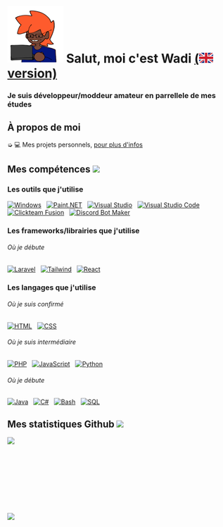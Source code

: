 <h1 style="vertical-align: top;"> <img src="Res\nerd.png"> Salut, moi c'est Wadi <a href="README_EN.md">(<img src="Res\en_flag.png"> version)</a></h1>
<p align='center'>

</p>
<h3>
<div size='20px'> Je suis développeur/moddeur amateur en parrellele de mes études
</h3>
</div>
  
<h2> À propos de moi
</h2>

➭ 💻 Mes projets personnels, <a href="https://lewadi.github.io/hub/" target="_blank">pour plus d'infos</a>

<h2> Mes compétences <img src = "Ressources\Dev.gif"> </h2>

<div>

<h3>Les outils que j'utilise</h3>
  
  <a href="https://www.microsoft.com/windows" target="_blank"><img src="Ressources\Windows11.png" alt="Windows" title="Windows" width=32px></a>
    &nbsp;
  <a href="https://www.getpaint.net" target="_blank"><img src="Ressources\Paint.Net.png" alt="Paint.NET" title="Paint.NET" width=32px></a>
    &nbsp;
  <a href="https://visualstudio.microsoft.com" target="_blank"><img src="Ressources\VisualStudio2022.png" alt="Visual Studio" title="Visual Studio" width=32px></a>
    &nbsp;
  <a href="https://code.visualstudio.com" target="_blank"><img src="Ressources\VisualStudioCode.png" alt="Visual Studio Code" title="Visual Studio Code" width=32px></a>
    &nbsp;
  <a href="https://www.clickteam.com/clickteam-fusion-2-5" target="_blank"><img src="Ressources\Clickteam.png" alt="Clickteam Fusion" title="Clickteam Fusion" width=32px></a>
    &nbsp;
  <a href="https://dbotmaker.io" target="_blank"><img src="Ressources\DiscordBotMaker.png" alt="Discord Bot Maker" title="Discord Bot Maker" width=32px></a>
  
<h3>Les frameworks/librairies que j'utilise</h3>
<h6>Où je débute</h6>

  <a href="https://laravel.com" target="_blank"><img src="Ressources\Laravel.png" alt="Laravel" title="Laravel" width=32px></a>
    &nbsp;
  <a href="https://tailwindcss.com" target="_blank"><img src="Ressources\Tailwind.png" alt="Tailwind" title="Tailwind" width=32px></a>
    &nbsp;
  <a href="https://fr.react.dev" target="_blank"><img src="Ressources\React.png" alt="React" title="React" width=32px></a>
  
<h3>Les langages que j'utilise</h3>
<h6>Où je suis confirmé</h6>
  
  <a href="https://html.spec.whatwg.org" target="_blank"><img src="Ressources\HTML.png" alt="HTML" title="HTML" width=32px></a>
   &nbsp;
  <a href="https://www.w3.org/TR/CSS/#css" target="_blank"><img src="Ressources\CSS.png" alt="CSS" title="CSS" width=32px></a>
 
<h6>Où je suis intermédiaire</h6>  
  
  <a href="https://www.php.net" target="_blank"><img src="Ressources\PHP.png" alt="PHP" title="PHP" width=38px></a>
    &nbsp;
  <a href="https://www.javascript.com" target="_blank"><img src="Ressources\JavaScript.png" alt="JavaScript" title="JavaScript" width=32px></a>
    &nbsp;
  <a href="https://www.python.org" target="_blank"><img src="Ressources\Python.png" alt="Python" title="Python" width=32px></a>
  
<h6>Où je débute</h6>
 
  <a href="https://www.java.com/fr" target="_blank"><img src="Ressources\Java.png" alt="Java" title="Java" width=42px></a>
    &nbsp;
  <a href="https://docs.microsoft.com/fr-fr/dotnet/csharp" target="_blank"><img src="Ressources\Csharp.png" alt="C#" title="C#" width=32px></a>
    &nbsp;
  <a href="https://www.gnu.org/software/bash" target="_blank"><img src="Ressources\Bash.png" alt="Bash" title="Bash" width=32px></a>
    &nbsp;
  <a href="https://www.mysql.com/fr" target="_blank"><img src="Ressources\MySQL.png" alt="SQL" title="SQL" width=42px></a>

</div>

<h2>Mes statistiques Github <img src='Ressources\Github_logo.gif'> </h2>

<a href="https://github.com/Str4ky/github-readme-stats">
<img align="left" src="https://github-readme-stats.vercel.app/api?username=Str4ky&count_private=true&show_icons=true&theme=tokyonight" />
</a><br><br><br><br><br><br><br><br><br><br>
<a href="https://github.com/Str4ky/convoychat">
<img align="center" src="https://github-readme-stats.vercel.app/api/top-langs/?username=Str4ky&theme=tokyonight" />
</a>
